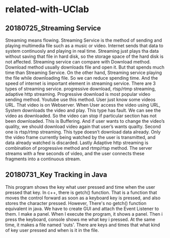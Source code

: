 # related-with-UClab
## 20180725_Streaming Service 
Streaming means flowing. Streaming Service is the method of sending and playing multimedia file such as a music or video.  Internet sends that data to system continuosly and playing in real time. Streaming just plays tha data without saving that file in hard disk, so the storage space of the hard disk is not affected. 
Streaming service can compare with Download method. Download method usually downloads file and open it. But that spends much time than Streaming Service. On the other hand, Streaming service playing the file while downloading file. So we can reduce spending time. And the speed of internet is important element in streaming service.
There are 3 types of streaming service. progressive download, rtsp/rtmp streaming, adaptive http streaming.
Progressive download is most popular video sending method. Youtube use this method. User just know some videos URL. That video is on Webserver. When User access the video using URL, System downloads the video and play. This type has fault. We can see the video as downloaded. So the video can stop if particular section has not been downloaded. This is Buffering. And if user wants to change the video’s quality, we should download video again that user’s wants quailty. 
Second one is rtsp/rtmp streaming. This type doesn’t download data already. Only the video frame currently being watched by the user is transmitted, and data already watched is discarded.
Lastly Adaptive http streaming is combination of progressive method and rtmp/rtsp method. The server streams with a few seconds of video, and the user connects these fragments into a continuous stream.

## 20180731_Key Tracking in Java 
This program shows the key what user pressed and time when the user pressed that key. In c++, there is getch() function. That is a function that moves the control forward as soon as a keyboard key is pressed, and also stores the character pressed.
However, There's no getch() function equivalent in java. We have to create GUI and attach the Event Listener to them.
I make a panel. When I execute the program, it shows a panel. Then i press the keyboard, console shows me what key i pressed. At the same time, it makes a file named 'outs'. There are keys and times that what kind of key user pressed and when is it in the file.

